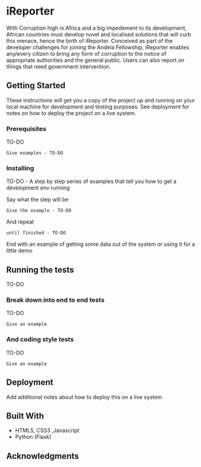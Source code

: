 # iReporter

With Corruption high in Africa and a big impedement to its development, African countries must develop novel and localised solutions that will curb this menace, hence the birth of iReporter.
Conceived as part of the developer challenges for joining the Andela Fellowship, iReporter enables any/every citizen to bring any form of corruption to the notice of appropriate authorities and the general public. Users can also report on things that need government intervention.

## Getting Started

These instructions will get you a copy of the project up and running on your local machine for development and testing purposes. See deployment for notes on how to deploy the project on a live system.

### Prerequisites

TO-DO

```
Give examples - TO-DO
```

### Installing

TO-DO - A step by step series of examples that tell you how to get a development env running

Say what the step will be

```
Give the example - TO-DO
```

And repeat

```
until finished - TO-DO
```

End with an example of getting some data out of the system or using it for a little demo

## Running the tests

TO-DO

### Break down into end to end tests

TO-DO

```
Give an example
```

### And coding style tests

TO-DO

```
Give an example
```

## Deployment

Add additional notes about how to deploy this on a live system

## Built With

* HTML5, CSS3 ,Javascript
* Python (Flask)


## Acknowledgments

